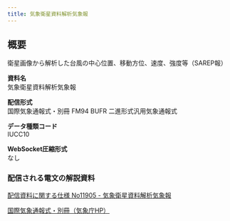 ```yaml
---
title: 気象衛星資料解析気象報
---
```


## 概要
衛星画像から解析した台風の中心位置、移動方位、速度、強度等（SAREP報）

**資料名** <br/>
気象衛星資料解析気象報
 
**配信形式** <br/>
国際気象通報式・別冊 FM94 BUFR 二進形式汎用気象通報式

**データ種類コード** <br/>
IUCC10

**WebSocket圧縮形式** <br/>
なし

### 配信される電文の解説資料
[配信資料に関する仕様 No11905 - 気象衛星資料解析気象報](https://www.data.jma.go.jp/suishin/shiyou/pdf/no11905)


[国際気象通報式・別冊（気象庁HP）](https://www.jma.go.jp/jma/kishou/books/tsuhoshiki/tsuhoshiki.html)
